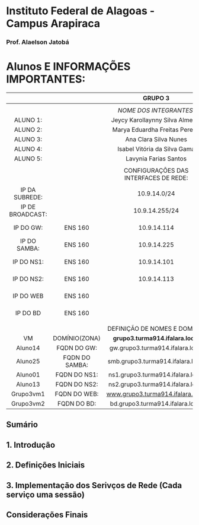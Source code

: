 # Instituto Federal de Alagoas - Campus Arapiraca
### Prof. Alaelson Jatobá

# Alunos E INFORMAÇÕES IMPORTANTES:
|                  |                |              **GRUPO 3**              |         |                  |   |
|:----------------:|:--------------:|:-------------------------------------:|:-------:|:----------------:|:-:|
|                  |                |                                       |         |                  |   |
|                  |                | _NOME DOS INTEGRANTES:_               |         |                  |   |
| ALUNO 1:         |                | Jeycy Karollaynny Silva Almeida       |         |                  |   |
| ALUNO 2:         |                | Marya Eduardha Freitas Pereira        |         |                  |   |
| ALUNO 3:         |                | Ana Clara Silva Nunes                 |         |                  |   |
| ALUNO 4:         |                | Isabel Vitória da Silva Gama          |         |                  |   |
| ALUNO 5:         |                | Lavynia Farias Santos                 |         |                  |   |
|                  |                |                                       |         |                  |   |
|                  |                | CONFIGURAÇÕES DAS INTERFACES DE REDE: |         |                  |   |
|                  |                |                                       |         |                  |   |
| IP DA SUBREDE:   |                | 10.9.14.0/24                          |         | 192.168.14.16/29 |   |
| IP DE BROADCAST: |                | 10.9.14.255/24                        |         | 192.168.14.23    |   |
| IP DO GW:        | ENS 160        | 10.9.14.114                           | ENS 192 | 192.168.14.17    |   |
| IP DO SAMBA:     | ENS 160        | 10.9.14.225                           | ENS 192 | 192.168.14.18    |   |
| IP DO NS1:       | ENS 160        | 10.9.14.101                           | ENS 192 | 192.168.14.19    |   |
| IP DO NS2:       | ENS 160        | 10.9.14.113                           | ENS 192 | 192.168.14.20    |   |
| IP DO WEB        | ENS 160        |                                       | ENS 192 | 192.168.14.21    |   |
| IP DO BD         | ENS 160        |                                       | ENS 192 | 192.168.14.22    |   |
|                  |                |                                       |         |                  |   |
|                  |                | DEFINIÇÃO DE NOMES E DOMÍNIO          |         |                  |   |
| VM               | DOMÍNIO(ZONA)  | **grupo3.turma914.ifalara.local**     |         |                  |   |
| Aluno14          | FQDN DO GW:    | gw.grupo3.turma914.ifalara.local      |         |                  |   |
| Aluno25          | FQDN DO SAMBA: | smb.grupo3.turma914.ifalara.local     |         |                  |   |
| Aluno01          | FQDN DO NS1:   | ns1.grupo3.turma914.ifalara.local     |         |                  |   |
| Aluno13          | FQDN DO NS2:   | ns2.grupo3.turma914.ifalara.local     |         |                  |   |
| Grupo3vm1        | FQDN DO WEB:   | www.grupo3.turma914.ifalara.local     |         |                  |   |
| Grupo3vm2        | FQDN DO BD:    | bd.grupo3.turma914.ifalara.local      |         |                  |   | 

## Sumário

## 1. Introdução

## 2. Definições Iniciais

## 3. Implementação dos Serivços de Rede (Cada serviço uma sessão)

## Considerações Finais
